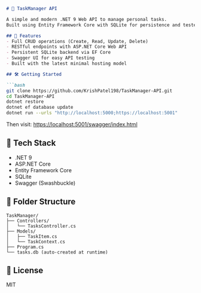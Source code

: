 
````md
# 🧠 TaskManager API

A simple and modern .NET 9 Web API to manage personal tasks.  
Built using Entity Framework Core with SQLite for persistence and tested via Swagger UI.

## 🚀 Features
- Full CRUD operations (Create, Read, Update, Delete)
- RESTful endpoints with ASP.NET Core Web API
- Persistent SQLite backend via EF Core
- Swagger UI for easy API testing
- Built with the latest minimal hosting model

## 🛠 Getting Started

```bash
git clone https://github.com/KrishPatel198/TaskManager-API.git
cd TaskManager-API
dotnet restore
dotnet ef database update
dotnet run --urls "http://localhost:5000;https://localhost:5001"
````

Then visit: [https://localhost:5001/swagger/index.html](https://localhost:5001/swagger/index.html)

## 🧰 Tech Stack

* .NET 9
* ASP.NET Core
* Entity Framework Core
* SQLite
* Swagger (Swashbuckle)

## 📂 Folder Structure

```
TaskManager/
├── Controllers/
│   └── TasksController.cs
├── Models/
│   ├── TaskItem.cs
│   └── TaskContext.cs
├── Program.cs
└── tasks.db (auto-created at runtime)
```

## 📜 License

MIT

